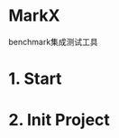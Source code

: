 <!--
 * @Author: Ning Li
 * @Date: 2022-07-13 14:09:39
 * @LastEditors: liningjnu@gmail.com
 * @LastEditTime: 2022-07-13 15:09:14
 * @Description: 
-->
# MarkX
benchmark集成测试工具

# 1. Start

# 2. Init Project  